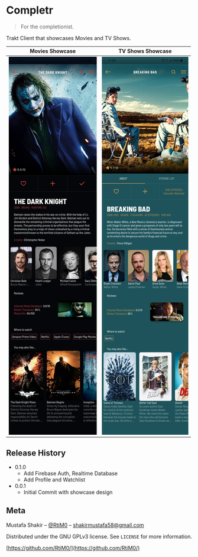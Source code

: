 # Completr
> For the completionist.

Trakt Client that showcases Movies and TV Shows.

Movies Showcase             |  TV Shows Showcase
:-------------------------:|:-------------------------:
![](demo/film_example.jpg)  |  ![](demo/tv_example.jpg)

## Release History
* 0.1.0
    * Add Firebase Auth, Realtime Database
    * Add Profile and Watchlist
* 0.0.1
    * Initial Commit with showcase design

## Meta

Mustafa Shakir – [@RtiM0](https://twitter.com/RtiM0) – shakirmustafa58@gmail.com

Distributed under the GNU GPLv3 license. See ``LICENSE`` for more information.

[https://github.com/RtiM0/](https://github.com/RtiM0/)